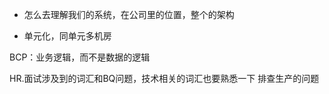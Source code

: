 





- 怎么去理解我们的系统，在公司里的位置，整个的架构



- 单元化，同单元多机房



BCP：业务逻辑，而不是数据的逻辑





HR.面试涉及到的词汇和BQ问题，技术相关的词汇也要熟悉一下
排查生产的问题